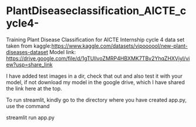 # PlantDiseaseclassification_AICTE_cycle4-
Training Plant Disease Classification for AICTE Internship cycle 4
data set taken from kaggle:https://www.kaggle.com/datasets/vipoooool/new-plant-diseases-dataset
Model link: https://drive.google.com/file/d/1gTUllvoZMRP4HBXMK7TBv2YhqZHXVjyl/view?usp=share_link

I have added test images in a dir, check that out and also test it with your model, if not download my model in the google drive, which I have shared the link here at the top.

To run streamlit, kindly go to the directory where you have created app.py, use the command

streamlit run app.py
